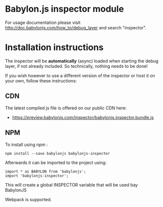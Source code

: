 Babylon.js inspector module
=====================

For usage documentation please visit http://doc.babylonjs.com/how_to/debug_layer and search "inspector".

# Installation instructions

The inspector will be **automatically** (async) loaded when starting the debug layer, if not already included. So technically, nothing needs to be done!

If you wish however to use a different version of the inspector or host it on your own, follow these instructions:

## CDN

The latest compiled js file is offered on our public CDN here:

* https://preview.babylonjs.com/inspector/babylonjs.inspector.bundle.js

## NPM

To install using npm :

```
npm install --save babylonjs babylonjs-inspector
```
Afterwards it can be imported to the project using:

```
import * as BABYLON from 'babylonjs';
import 'babylonjs-inspector';
```

This will create a global INSPECTOR variable that will be used bay BabylonJS

Webpack is supported.
